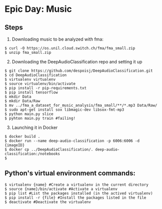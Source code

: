 # Epic Day: Music

## Steps
1. Downloading music to be analyzed with fma:

```
$ curl -O https://os.unil.cloud.switch.ch/fma/fma_small.zip
$ unzip fma_small.zip
```

2. Downloading the DeepAudioClassification repo and setting it up

```
$ git clone https://github.com/despoisj/DeepAudioClassification.git
$ cd DeepAudioClassification
$ virtualenv virtualenv
$ source virtualenv/bin/activate
$ pip install -r pip-requirements.txt
$ pip install tensorflow
$ mkdir Data
$ mkdir Data/Raw
$ mv ../fma_a_dataset_for_music_analysis/fma_small/**/*.mp3 Data/Raw/
$ sudo apt-get install sox libmagic-dev libsox-fmt-mp3
$ python main.py slice
$ pyhton main.py train #failing!
```

3. Launching it in Docker
```
$ docker build .
$ docker run --name deep-audio-classification -p 6006:6006 -d {imageID}
$ docker cp ../DeepAudioClassification/. deep-audio-classification:/notebooks
$
```
















## Python's virtual environment commands:

```
$ virtualenv {name} #Create a virtualenv in the current directory
$ source {name}/bin/activate #Activate a virtualenv
$ pip list #List the packages installed (in the actived virtualenv)
$ pip install -r {file} #Install the packages listed in the file
$ deactivate #Deactivate the virtualenv
```

